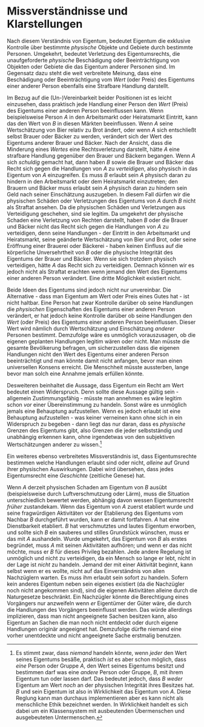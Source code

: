 Missverständnisse und Klarstellungen
====================================

Nach diesem Verständnis von Eigentum, bedeutet Eigentum die exklusive
Kontrolle über bestimmte *physische* Objekte und Gebiete durch bestimmte
Personen. Umgekehrt, bedeutet Verletzung des Eigentumsrechts, die
unaufgeforderte *physische* Beschädigung oder Beeinträchtigung von
Objekten oder Gebiete die das Eigentum anderer Personen sind. Im Gegensatz
dazu steht die weit verbreitete Meinung, dass eine Beschädigung oder
Beeinträchtigung vom *Wert* (oder Preis) des Eigentums einer anderer
Person ebenfalls eine Strafbare Handlung darstellt.

Im Bezug auf die (Un-)Vereinbarkeit beider Positionen ist es leicht
einzusehen, dass praktisch jede Handlung einer Person den *Wert* (Preis)
des Eigentums einer anderen Person beeinflussen kann. Wenn beispielsweise
Person *A* in den Arbeitsmarkt oder Heiratsmarkt Eintritt, kann das den
Wert von *B* in diesen Märkten beeinflussen. Wenn *A* seine Wertschätzung
von Bier relativ zu Brot ändert, oder wenn *A* sich entschließt selbst 
Brauer oder Bäcker zu werden, verändert sich der Wert des Eigentums
anderer Brauer und Bäcker. Nach der Ansicht, dass die Minderung eines
*Wertes* eine Rechtsverletzung darstellt, hätte *A* eine strafbare
Handlung gegenüber den Brauer und Bäckern begangen. Wenn *A* sich
*schuldig* gemacht hat, dann haben *B* sowie die Brauer und Bäcker das
Recht sich gegen die Handlungen von *A* zu *verteidigen*, also physisch
in das Eigentum von *A* einzugreifen. Es muss *B* erlaubt sein *A*
physisch daran zu hindern in den Arbeitsmarkt oder dem Heiratsmarkt
einzutreten; den Brauern und Bäcker muss erlaubt sein *A* physisch daran
zu hindern sein Geld nach seiner Einschätzung auszugeben. In diesem Fall
dürfen wir die physischen Schäden oder Verletzungen des Eigentums von
*A* durch *B* nicht als Straftat ansehen. Da die physischen Schäden und
Verletzungen aus Verteidigung geschehen, sind sie legitim. Da umgekehrt
der physische Schaden eine Verletzung von Rechten darstellt, haben *B*
oder die Brauer und Bäcker nicht das Recht sich gegen die Handlungen von
*A* zu verteidigen, denn seine Handlungen - der Eintritt in den
Arbeitsmarkt und Heiratsmarkt, seine geänderte Wertschätzung von Bier
und Brot, oder seine Eröffnung einer Brauerei oder Bäckerei - haben
keinen Einfluss auf die körperliche Unversehrtheit von *B* oder die
physische Integrität des Eigentums der Brauer und Bäcker. Wenn sie sich
trotzdem physisch verteidigen, hätte *A* das Recht sich zu verteidigen.
Demnach können wir es jedoch nicht als Straftat erachten wenn
jemand den Wert des Eigentums einer anderen Person verändert. Eine
dritte Möglichkeit existiert nicht.

Beide Ideen des Eigentums sind jedoch nicht nur unvereinbar. Die
Alternative - dass man Eigentum am Wert oder Preis eines Gutes hat - ist
nicht haltbar. Eine Person hat zwar Kontrolle darüber ob seine
Handlungen die *physischen* Eigenschaften des Eigentums einer anderen
Person verändert, er hat jedoch keine Kontrolle darüber ob seine
Handlungen den *Wert* (oder Preis) des Eigentums einer anderen Person
beeinflussen. Dieser Wert wird nämlich durch Wertschätzung und
Einschätzung *anderer* Personen bestimmt. Demzufolge wäre es unmöglich
vorauszusagen, ob die eigenen geplanten Handlungen legitim wären oder
nicht. Man müsste die gesamte Bevölkerung befragen, um sicherzustellen
dass die eigenen Handlungen nicht den Wert des Eigentums einer anderen
Person beeinträchtigt und man könnte damit nicht anfangen, bevor man
einen universellen Konsens erreicht. Die Menschheit müsste aussterben, 
lange bevor man solch eine Annahme jemals erfüllen könnte.

Desweiteren beinhaltet die Aussage, dass Eigentum ein Recht am Wert
bedeutet einen Widerspruch. Denn sollte diese Aussage gültig sein -
allgemein Zustimmungsfähig - müsste man annehmen es wäre legitim 
schon *vor* einer Übereinstimmung zu handeln. Sonst wäre es
unmöglich jemals eine Behauptung aufzustellen. Wenn es jedoch erlaubt
ist eine Behauptung aufzustellen - was keiner verneinen kann ohne sich
in ein Widerspruch zu begeben - dann liegt das nur daran, dass es
*physische* Grenzen des Eigentums gibt, also Grenzen die jeder
selbstständig und unabhängig erkennen kann, ohne irgendetwas von den
subjektiven Wertschätzungen anderer zu wissen.[^6]

[^6]: Es stimmt zwar, dass *niemand* handeln könnte, wenn *jeder* den
    Wert seines Eigentums besäße, praktisch *ist* es aber schon möglich,
    dass *eine* Person oder Gruppe *A*, den Wert seines Eigentums
    besitzt und bestimmen darf was eine *andere* Person oder Gruppe,
    *B*, mit ihrem Eigentum tun oder lassen darf. Das bedeutet jedoch,
    dass *B* *weder* Eigentum am Wert *noch* an der physischen
    Integrität ihres Besitzes hat. *B* und sein Eigentum ist also in
    Wirklichkeit das Eigentum von *A*. Diese Reglung kann man durchaus
    implementieren aber es kann nicht als menschliche Ethik bezeichnet
    werden. In Wirklichkeit handelt es sich dabei um ein Klassensystem
    mit ausbeutenden Übermenschen und ausgebeuteten Untermenschen.

Ein weiteres ebenso verbreitetes Missverständnis ist, dass
Eigentumsrechte bestimmen welche Handlungen erlaubt sind oder nicht,
*alleine* auf Grund ihrer physischen Auswirkungen. Dabei wird übersehen,
dass jedes Eigentumsrecht eine *Geschichte* (zeitliche Genese) hat.

Wenn *A* derzeit physischen Schaden am Eigentum von *B* ausübt
(beispielsweise durch Luftverschmutzung oder Lärm), muss die Situation
unterschiedlich bewertet werden, abhängig davon wessen Eigentumsrecht
*früher* zustandekam. Wenn das Eigentum von *A* zuerst etabliert wurde
und seine fragwürdigen Aktivitäten vor der Etablierung des Eigentums vom
Nachbar *B* durchgeführt wurden, kann er damit fortfahren. *A* hat eine
Dienstbarkeit etabliert. *B* hat verschmutztes und lautes Eigentum
erworben, und sollte sich *B* ein sauberes und stilles Grundstück
wünschen, muss er das mit *A* aushandeln. Wurde umgekehrt, das Eigentum
von *B* als erstes begründet, muss *A* mit seinen Aktivitäten aufhören;
und wenn er das nicht möchte, muss er *B* für dieses Privileg bezahlen.
Jede andere Regelung ist unmöglich und nicht zu verteidigen, da ein
Mensch so lange er lebt, nicht in der Lage ist *nicht* zu handeln.
Jemand der mit einer Aktivität beginnt, kann selbst wenn er es wollte, 
nicht auf das Einverständnis von allen Nachzüglern warten. Es muss ihm
erlaubt sein sofort zu handeln. Sofern kein anderes Eigentum neben sein
eigenes existiert (da die Nachzügler noch nicht angekommen sind), sind
die eigenen Aktivitäten alleine durch die Naturgesetze beschränkt. Ein
Nachzügler könnte die Berechtigung eines Vorgängers nur anzweifeln wenn
*er* Eigentümer der Güter wäre, die durch die Handlungen des Vorgängers
beeinflusst werden. Das würde allerdings implizieren, dass man nicht
angeeignete Sachen besitzen kann, also Eigentum an Sachen die man noch
nicht entdeckt oder durch eigene Handlungen originär angeeignet hat.
Demzufolge dürfte niemand eine vorher unentdeckte und nicht angeeignete
Sache erstmalig benutzen.
